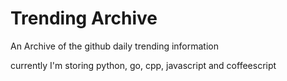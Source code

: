 Trending Archive
================

An Archive of the github daily trending information

currently I'm storing python, go, cpp, javascript and coffeescript
